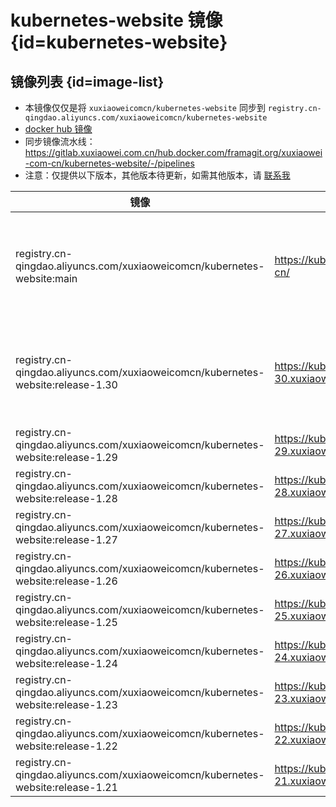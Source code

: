 # kubernetes-website 镜像 {id=kubernetes-website}

## 镜像列表 {id=image-list}

- 本镜像仅仅是将 `xuxiaoweicomcn/kubernetes-website`
  同步到 `registry.cn-qingdao.aliyuncs.com/xuxiaoweicomcn/kubernetes-website`
- [docker hub 镜像](../../xuxiaoweicomcn/kubernetes-website.md)
- 同步镜像流水线：
  https://gitlab.xuxiaowei.com.cn/hub.docker.com/framagit.org/xuxiaowei-com-cn/kubernetes-website/-/pipelines
- 注意：仅提供以下版本，其他版本待更新，如需其他版本，请 [联系我](../../../guide/website.md)

| 镜像                                                                              | 部署地址                                             | 说明                             |
|---------------------------------------------------------------------------------|--------------------------------------------------|--------------------------------|
| registry.cn-qingdao.aliyuncs.com/xuxiaoweicomcn/kubernetes-website:main         | https://kubernetes.xuxiaowei.com.cn/zh-cn/       | `main` 从源代码的 `main` 分支构建，代表最新版 |
| registry.cn-qingdao.aliyuncs.com/xuxiaoweicomcn/kubernetes-website:release-1.30 | https://kubernetes-v1-30.xuxiaowei.com.cn/zh-cn/ | `release` 代表正式发布版，`1.30` 代表版本号 |
| registry.cn-qingdao.aliyuncs.com/xuxiaoweicomcn/kubernetes-website:release-1.29 | https://kubernetes-v1-29.xuxiaowei.com.cn/zh-cn/ |                                |
| registry.cn-qingdao.aliyuncs.com/xuxiaoweicomcn/kubernetes-website:release-1.28 | https://kubernetes-v1-28.xuxiaowei.com.cn/zh-cn/ |                                |
| registry.cn-qingdao.aliyuncs.com/xuxiaoweicomcn/kubernetes-website:release-1.27 | https://kubernetes-v1-27.xuxiaowei.com.cn/zh-cn/ |                                |
| registry.cn-qingdao.aliyuncs.com/xuxiaoweicomcn/kubernetes-website:release-1.26 | https://kubernetes-v1-26.xuxiaowei.com.cn/zh-cn/ |                                |
| registry.cn-qingdao.aliyuncs.com/xuxiaoweicomcn/kubernetes-website:release-1.25 | https://kubernetes-v1-25.xuxiaowei.com.cn/zh-cn/ |                                |
| registry.cn-qingdao.aliyuncs.com/xuxiaoweicomcn/kubernetes-website:release-1.24 | https://kubernetes-v1-24.xuxiaowei.com.cn/zh-cn/ |                                |
| registry.cn-qingdao.aliyuncs.com/xuxiaoweicomcn/kubernetes-website:release-1.23 | https://kubernetes-v1-23.xuxiaowei.com.cn/zh-cn/ |                                |
| registry.cn-qingdao.aliyuncs.com/xuxiaoweicomcn/kubernetes-website:release-1.22 | https://kubernetes-v1-22.xuxiaowei.com.cn/zh-cn/ |                                |
| registry.cn-qingdao.aliyuncs.com/xuxiaoweicomcn/kubernetes-website:release-1.21 | https://kubernetes-v1-21.xuxiaowei.com.cn/zh-cn/ |                                |

<style>

._image_registry_cn-qingdao_aliyuncs_com_xuxiaoweicomcn_kubernetes-website table tr th:nth-child(1), 
._image_registry_cn-qingdao_aliyuncs_com_xuxiaoweicomcn_kubernetes-website table tr td:nth-child(1) {
    min-width: 580px;
}

._image_registry_cn-qingdao_aliyuncs_com_xuxiaoweicomcn_kubernetes-website table tr th:nth-child(2), 
._image_registry_cn-qingdao_aliyuncs_com_xuxiaoweicomcn_kubernetes-website table tr td:nth-child(2) {
    min-width: 365px;
}

._image_registry_cn-qingdao_aliyuncs_com_xuxiaoweicomcn_kubernetes-website table tr th:nth-child(3), 
._image_registry_cn-qingdao_aliyuncs_com_xuxiaoweicomcn_kubernetes-website table tr td:nth-child(3) {
    min-width: 320px;
}

</style>